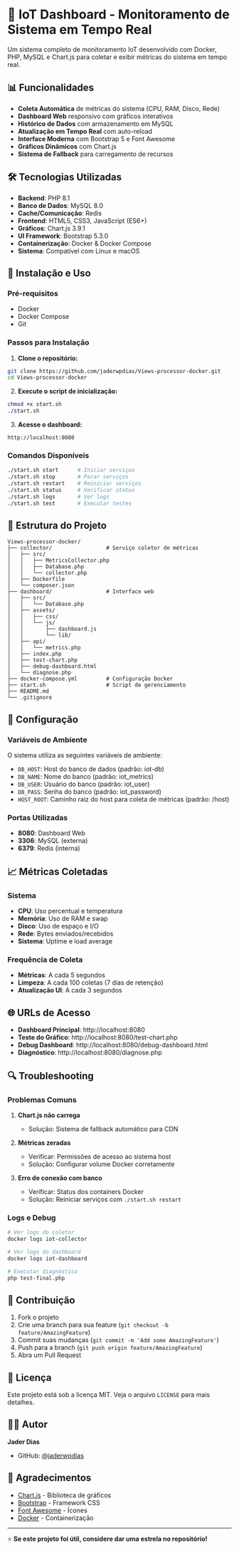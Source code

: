 # 🚀 IoT Dashboard - Monitoramento de Sistema em Tempo Real

Um sistema completo de monitoramento IoT desenvolvido com Docker, PHP, MySQL e Chart.js para coletar e exibir métricas do sistema em tempo real.

## 📊 Funcionalidades

- **Coleta Automática** de métricas do sistema (CPU, RAM, Disco, Rede)
- **Dashboard Web** responsivo com gráficos interativos
- **Histórico de Dados** com armazenamento em MySQL
- **Atualização em Tempo Real** com auto-reload
- **Interface Moderna** com Bootstrap 5 e Font Awesome
- **Gráficos Dinâmicos** com Chart.js
- **Sistema de Fallback** para carregamento de recursos

## 🛠️ Tecnologias Utilizadas

- **Backend**: PHP 8.1
- **Banco de Dados**: MySQL 8.0
- **Cache/Comunicação**: Redis
- **Frontend**: HTML5, CSS3, JavaScript (ES6+)
- **Gráficos**: Chart.js 3.9.1
- **UI Framework**: Bootstrap 5.3.0
- **Containerização**: Docker & Docker Compose
- **Sistema**: Compatível com Linux e macOS

## 🚀 Instalação e Uso

### Pré-requisitos

- Docker
- Docker Compose
- Git

### Passos para Instalação

1. **Clone o repositório:**
```bash
git clone https://github.com/jaderwpdias/Views-processor-docker.git
cd Views-processor-docker
```

2. **Execute o script de inicialização:**
```bash
chmod +x start.sh
./start.sh
```

3. **Acesse o dashboard:**
```
http://localhost:8080
```

### Comandos Disponíveis

```bash
./start.sh start      # Iniciar serviços
./start.sh stop       # Parar serviços
./start.sh restart    # Reiniciar serviços
./start.sh status     # Verificar status
./start.sh logs       # Ver logs
./start.sh test       # Executar testes
```

## 📁 Estrutura do Projeto

```
Views-processor-docker/
├── collector/                 # Serviço coletor de métricas
│   ├── src/
│   │   ├── MetricsCollector.php
│   │   ├── Database.php
│   │   └── collector.php
│   ├── Dockerfile
│   └── composer.json
├── dashboard/                 # Interface web
│   ├── src/
│   │   └── Database.php
│   ├── assets/
│   │   ├── css/
│   │   └── js/
│   │       ├── dashboard.js
│   │       └── lib/
│   ├── api/
│   │   └── metrics.php
│   ├── index.php
│   ├── test-chart.php
│   ├── debug-dashboard.html
│   └── diagnose.php
├── docker-compose.yml         # Configuração Docker
├── start.sh                   # Script de gerenciamento
├── README.md
└── .gitignore
```

## 🔧 Configuração

### Variáveis de Ambiente

O sistema utiliza as seguintes variáveis de ambiente:

- `DB_HOST`: Host do banco de dados (padrão: iot-db)
- `DB_NAME`: Nome do banco (padrão: iot_metrics)
- `DB_USER`: Usuário do banco (padrão: iot_user)
- `DB_PASS`: Senha do banco (padrão: iot_password)
- `HOST_ROOT`: Caminho raiz do host para coleta de métricas (padrão: /host)

### Portas Utilizadas

- **8080**: Dashboard Web
- **3306**: MySQL (externa)
- **6379**: Redis (interna)

## 📈 Métricas Coletadas

### Sistema
- **CPU**: Uso percentual e temperatura
- **Memória**: Uso de RAM e swap
- **Disco**: Uso de espaço e I/O
- **Rede**: Bytes enviados/recebidos
- **Sistema**: Uptime e load average

### Frequência de Coleta
- **Métricas**: A cada 5 segundos
- **Limpeza**: A cada 100 coletas (7 dias de retenção)
- **Atualização UI**: A cada 3 segundos

## 🌐 URLs de Acesso

- **Dashboard Principal**: http://localhost:8080
- **Teste do Gráfico**: http://localhost:8080/test-chart.php
- **Debug Dashboard**: http://localhost:8080/debug-dashboard.html
- **Diagnóstico**: http://localhost:8080/diagnose.php

## 🔍 Troubleshooting

### Problemas Comuns

1. **Chart.js não carrega**
   - Solução: Sistema de fallback automático para CDN

2. **Métricas zeradas**
   - Verificar: Permissões de acesso ao sistema host
   - Solução: Configurar volume Docker corretamente

3. **Erro de conexão com banco**
   - Verificar: Status dos containers Docker
   - Solução: Reiniciar serviços com `./start.sh restart`

### Logs e Debug

```bash
# Ver logs do coletor
docker logs iot-collector

# Ver logs do dashboard
docker logs iot-dashboard

# Executar diagnóstico
php test-final.php
```

## 🤝 Contribuição

1. Fork o projeto
2. Crie uma branch para sua feature (`git checkout -b feature/AmazingFeature`)
3. Commit suas mudanças (`git commit -m 'Add some AmazingFeature'`)
4. Push para a branch (`git push origin feature/AmazingFeature`)
5. Abra um Pull Request

## 📝 Licença

Este projeto está sob a licença MIT. Veja o arquivo `LICENSE` para mais detalhes.

## 👨‍💻 Autor

**Jader Dias**
- GitHub: [@jaderwpdias](https://github.com/jaderwpdias)

## 🙏 Agradecimentos

- [Chart.js](https://www.chartjs.org/) - Biblioteca de gráficos
- [Bootstrap](https://getbootstrap.com/) - Framework CSS
- [Font Awesome](https://fontawesome.com/) - Ícones
- [Docker](https://www.docker.com/) - Containerização

---

⭐ **Se este projeto foi útil, considere dar uma estrela no repositório!**
